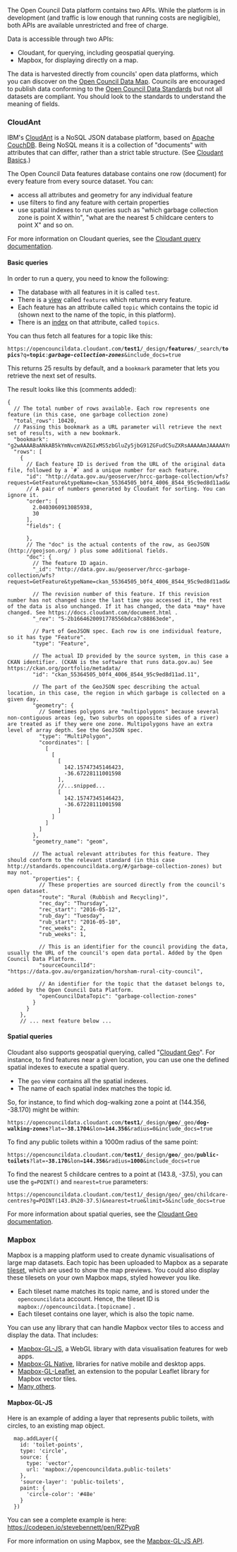 The Open Council Data platform contains two APIs. While the platform is in development (and traffic is low enough that running costs are negligible), both APIs are available unrestricted and free of charge.

Data is accessible through two APIs:

- Cloudant, for querying, including geospatial querying.
- Mapbox, for displaying directly on a map.

The data is harvested directly from councils' open data platforms, which you can discover on the [Open Council Data Map](http://map.opencouncildata.org). Councils are encouraged to publish data conforming to the [Open Council Data Standards](http://standards.opencouncildata.org/) but not all datasets are compliant. You should look to the standards to understand the meaning of fields.

### CloudAnt 

IBM's [CloudAnt](https://www.ibm.com/analytics/us/en/technology/cloud-data-services/cloudant/) is a NoSQL JSON database platform, based on [Apache CouchDB](http://couchdb.apache.org/). Being NoSQL means it is a collection of "documents" with attributes that can differ, rather than a strict table structure. (See [Cloudant Basics](https://console.bluemix.net/docs/services/Cloudant/basics/index.html#cloudant-basics).)

The Open Council Data features database contains one row (document) for every feature from every source dataset. You can:

- access all attributes and geometry for any individual feature
- use filters to find any feature with certain properties
- use spatial indexes to run queries such as "which garbage collection zone is point X within", "what are the nearest 5 childcare centers to point X" and so on.

For more information on Cloudant queries, see the [Cloudant query documentation](https://console.bluemix.net/docs/services/Cloudant/api/cloudant_query.html#query).

#### Basic queries

In order to run a query, you need to know the following:

* The database with all features in it is called `test`. 
* There is a [view](https://console.bluemix.net/docs/services/Cloudant/api/creating_views.html#views-mapreduce-) called `features` which returns every feature. 
* Each feature has an attribute called `topic` which contains the topic id (shown next to the name of the topic, in this platform). 
* There is an [index](https://console.bluemix.net/docs/services/Cloudant/api/design_documents.html#indexes) on that attribute, called `topics`. 

You can thus fetch all features for a topic like this:

`https://opencouncildata.cloudant.com/`**`test1`**`/_design/`**`features`**`/_search/`**`topics`**`?q=`**`topic`**`:`**_`garbage-collection-zones`_**`&include_docs=true`

This returns 25 results by default, and a `bookmark` parameter that lets you retrieve the next set of results.

The result looks like this (comments added):

```
{
  // The total number of rows available. Each row represents one feature (in this case, one garbage collection zone)
  "total_rows": 10420,
  // Passing this bookmark as a URL parameter will retrieve the next set of results, with a new bookmark.
  "bookmark": "g2wAAAABaANkAB5kYmNvcmVAZGIxMS5zbGluZy5jbG91ZGFudC5uZXRsAAAAAmJAAAAAYn____9qaAJGQABSjAAAAABhNmo",
  "rows": [
    {
      // Each feature ID is derived from the URL of the original data file, followed by a `#` and a unique number for each feature.
      "id": "http://data.gov.au/geoserver/hrcc-garbage-collection/wfs?request=GetFeature&typeName=ckan_55364505_b0f4_4006_8544_95c9ed8d11ad&outputFormat=json#10",
      // A pair of numbers generated by Cloudant for sorting. You can ignore it.
      "order": [
        2.0403060913085938,
        30
      ],
      "fields": {
        
      },
      // The "doc" is the actual contents of the row, as GeoJSON (http://geojson.org/ ) plus some additional fields.
      "doc": {
        // The feature ID again.
        "_id": "http://data.gov.au/geoserver/hrcc-garbage-collection/wfs?request=GetFeature&typeName=ckan_55364505_b0f4_4006_8544_95c9ed8d11ad&outputFormat=json#10",
        
        // The revision number of this feature. If this revision number has not changed since the last time you accessed it, the rest of the data is also unchanged. If it has changed, the data *may* have changed. See https://docs.cloudant.com/document.html .
        "_rev": "5-2b1664620091778556bdca7c88863ede",
        
        // Part of GeoJSON spec. Each row is one individual feature, so it has type "Feature".
        "type": "Feature",
        
        // The actual ID provided by the source system, in this case a CKAN identifier. (CKAN is the software that runs data.gov.au) See https://ckan.org/portfolio/metadata/
        "id": "ckan_55364505_b0f4_4006_8544_95c9ed8d11ad.11",
        
        // The part of the GeoJSON spec describing the actual location, in this case, the region in which garbage is collected on a given day.
        "geometry": {
          // Sometimes polygons are "multipolygons" because several non-contiguous areas (eg, two suburbs on opposite sides of a river) are treated as if they were one zone. Multipolygons have an extra level of array depth. See the GeoJSON spec.
          "type": "MultiPolygon",
          "coordinates": [
            [
              [
                [
                  142.15747345146423,
                  -36.67228111001598
                ],
                //...snipped...
                [
                  142.15747345146423,
                  -36.67228111001598
                ]
              ]
            ]
          ]
        },
        "geometry_name": "geom",

        // The actual relevant attributes for this feature. They should conform to the relevant standard (in this case http://standards.opencouncildata.org/#/garbage-collection-zones) but may not.
        "properties": {
          // These properties are sourced directly from the council's open dataset.
          "route": "Rural (Rubbish and Recycling)",
          "rec_day": "Thursday",
          "rec_start": "2016-05-12",
          "rub_day": "Tuesday",
          "rub_start": "2016-05-10",
          "rec_weeks": 2,
          "rub_weeks": 1,

          // This is an identifier for the council providing the data, usually the URL of the council's open data portal. Added by the Open Council Data Platform.
          "sourceCouncilId": "https://data.gov.au/organization/horsham-rural-city-council",

          // An identifier for the topic that the dataset belongs to, added by the Open Council Data Platform.
          "openCouncilDataTopic": "garbage-collection-zones"
        }
      }
    },
    // ... next feature below ...
```

#### Spatial queries

Cloudant also supports geospatial querying, called "[Cloudant Geo](https://console.bluemix.net/docs/services/Cloudant/api/cloudant-geo.html#cloudant-geospatial)". For instance, to find features near a given location, you can use one the defined spatial indexes to execute a spatial query.

* The `geo` view contains all the spatial indexes.
* The name of each spatial index matches the topic id.

So, for instance, to find which dog-walking zone a point at (144.356, -38.170) might be within:

`https://opencouncildata.cloudant.com/`**`test1`**`/_design/`**`geo`**`/_geo/`**`dog-walking-zones`**`?lat=`**`-38.1704`**`&lon=`**`144.356`**`&radius=0&include_docs=true`

To find any public toilets within a 1000m radius of the same point:

`https://opencouncildata.cloudant.com/`**`test1`**`/_design/`**`geo`**`/_geo/`**`public-toilets`**`?lat=`**`-38.170`**`&lon=`**`144.356`**`&radius=`**`1000`**`&include_docs=true`

To find the nearest 5 childcare centres to a point at (143.8, -37.5), you can use the `g=POINT()` and `nearest=true` parameters:

`https://opencouncildata.cloudant.com/test1/_design/geo/_geo/childcare-centres?g=POINT(143.8%20-37.5)&nearest=true&limit=5&include_docs=true`

For more information about spatial queries, see the [Cloudant Geo documentation](https://console.bluemix.net/docs/services/Cloudant/api/cloudant-geo.html#cloudant-geospatial).


### Mapbox

Mapbox is a mapping platform used to create dynamic visualisations of large map datasets. Each topic has been uploaded to Mapbox as a separate [tileset](https://www.mapbox.com/help/define-tileset/), which are used to show the map previews. You could also display these tilesets on your own Mapbox maps, styled however you like. 

* Each tileset name matches its topic name, and is stored under the `opencouncildata` account. Hence, the tileset ID is `mapbox://opencouncildata.[topicname]` .
* Each tileset contains one layer, which is also the topic name.

You can use any library that can handle Mapbox vector tiles to access and display the data. That includes:

* [Mapbox-GL-JS](https://www.mapbox.com/mapbox-gl-js/api/), a WebGL library with data visualisation features for web apps.
* [Mapbox-GL Native](https://github.com/mapbox/mapbox-gl-native), libraries for native mobile and desktop apps.
* [Mapbox-GL-Leaflet](https://github.com/mapbox/mapbox-gl-leaflet), an extension to the popular Leaflet library for Mapbox vector tiles.
* [Many others](https://github.com/mapbox/awesome-vector-tiles).

#### Mapbox-GL-JS

Here is an example of adding a layer that represents public toilets, with circles, to an existing map object.

```
  map.addLayer({
    id: 'toilet-points',
    type: 'circle',
    source: {
      type: 'vector',
      url: 'mapbox://opencouncildata.public-toilets'
    },
    'source-layer': 'public-toilets',
    paint: {
      'circle-color': '#48e'
    }
  })
```

You can see a complete example is here: https://codepen.io/stevebennett/pen/RZPyqR

For more information on using Mapbox, see the [Mapbox-GL-JS API](https://www.mapbox.com/mapbox-gl-js/api/). 